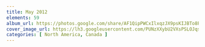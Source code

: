 ```yaml
---
title: May 2012
elements: 59
album_url: https://photos.google.com/share/AF1QipPWCxIlxqzJX9psKIJBTo8PemQ4_1lxd7maY3ALs3ogP6xDqqeVowl1CmdxC_jdiQ?key=Rm5zQVdFT1JZdkpsZi1IMzQzMlBsNFhxbEY3cDNn
cover_image_url: https://lh3.googleusercontent.com/PUNzXXybU2VXsPSLOJqs01rm27WC9e-wx5zqh1U-9rS15fwUABu48YyKRX4BJzaq4fdv9m-U5aUpq6EThQcJ_c-2H8kJfRNwlIB98mKhbpKIpX8Yirbx07BctFnmMD-IWcH5n0vVCEWJvj551fJ8s2u9pqy5ew9_3_rZZ46hwgZUEWm0w9L4MkaN91k6sjrw3w9YnH0fzbRomC-1oTiARsP173PrCB2TgYaB4qjkUZKXIb5gwzYeCNc6swCfEPY1W5j41ouGLA-WL4D9Oh11lKlB-EAuqGOB2JyNrv8PCfgBV505QHlVl4mLgTI68ak4DXxKba0q2wUUqvxpFv1DX9ek_gWlL7dEPstkl7o4jydUG0524dbMiXQb_pOd-8jhXMDwiZB9oiDdvH9EJnTmBs6iKcEWLuEgXCfu2yKqJX2sQVvpq789sZzVTgmqPvTNLwQQDTJ-Rewus_Emwv7bborBpDAEk5OY_bWAY5IWt0PrdX3YM1uNJ1bo-VAQhlk5uyw98m3hZPynDYyLGEYAiBss5tWt1kw2BdJBkP5jLy4Ld-usQ9SEGBwNtnTVKdWIdd9DPQZEpo_XOJkgHS02hBnj3fg_C9xJsSXajaRbZHUqw3GvyNu1q1lCS_QgXVbGDLaruHHXzxqec7aWtbkI_8gF=s195-p-k-no
categories: [ North America, Canada ]
---
```


